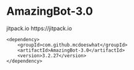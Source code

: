 # AmazingBot-3.0
<repository>
		    <id>jitpack.io</id>
		    <url>https://jitpack.io</url>
		</repository>
    
    <dependency>
	    <groupId>com.github.mcdoeswhat</groupId>
	    <artifactId>AmazingBot-3.0</artifactId>
	    <version>3.2.27</version>
	</dependency>
